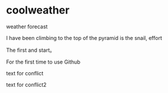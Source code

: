 # coolweather
weather forecast

I have been climbing to the top of the pyramid is the snail, effort

The first and start。

For the first time to use Github

text for conflict

text for conflict2